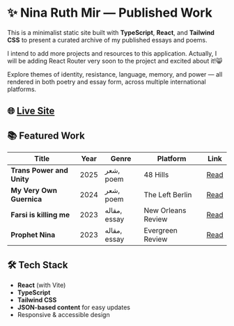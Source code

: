 # ✨ Nina Ruth Mir — Published Work

This is a minimalist static site built with **TypeScript**, **React**, and **Tailwind CSS** to present a curated archive of my published essays and poems.

I intend to add more projects and resources to this application. Actually, I will be adding React Router very soon to the project and excited about it!😸

Explore themes of identity, resistance, language, memory, and power — all rendered in both poetry and essay form, across multiple international platforms.

## 🌐 [Live Site](https://nina-mir.github.io/words/)


## 📚 Featured Work

| Title                     | Year | Genre        | Platform           | Link                                                                                 |
|--------------------------|------|--------------|--------------------|--------------------------------------------------------------------------------------|
| **Trans Power and Unity**      | 2025 | شعر, poem    | 48 Hills           | [Read](https://48hills.org/2025/03/poem-trans-power-and-unity-transgender-day-of-visibility-nina-ruth-mir/)        |
| **My Very Own Guernica**       | 2024 | شعر, poem    | The Left Berlin    | [Read](https://www.theleftberlin.com/my-very-own-guernica/)                         |
| **Farsi is killing me**        | 2023 | مقاله, essay | New Orleans Review | [Read](https://www.neworleansreview.org/farsi-is-killing-me/)                       |
| **Prophet Nina**               | 2023 | مقاله, essay | Evergreen Review   | [Read](https://evergreenreview.com/read/prophet-nina/)                              |

## 🛠️ Tech Stack

- **React** (with Vite)
- **TypeScript**
- **Tailwind CSS**
- **JSON-based content** for easy updates
- Responsive & accessible design


